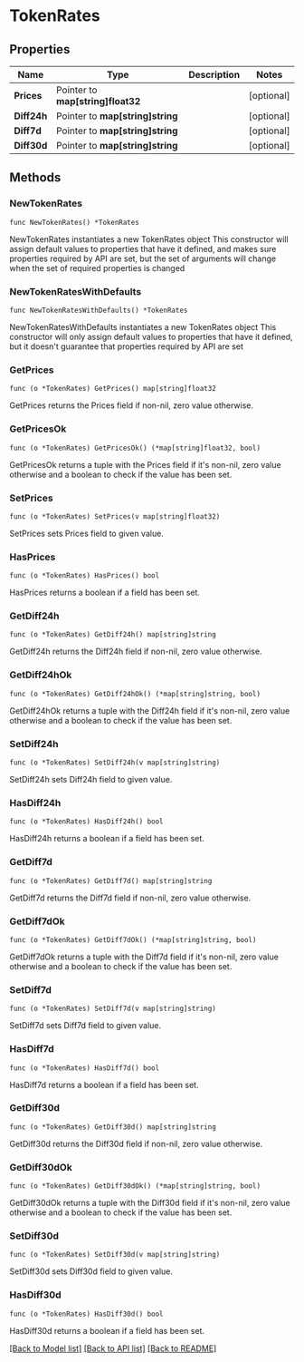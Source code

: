 # TokenRates

## Properties

Name | Type | Description | Notes
------------ | ------------- | ------------- | -------------
**Prices** | Pointer to **map[string]float32** |  | [optional] 
**Diff24h** | Pointer to **map[string]string** |  | [optional] 
**Diff7d** | Pointer to **map[string]string** |  | [optional] 
**Diff30d** | Pointer to **map[string]string** |  | [optional] 

## Methods

### NewTokenRates

`func NewTokenRates() *TokenRates`

NewTokenRates instantiates a new TokenRates object
This constructor will assign default values to properties that have it defined,
and makes sure properties required by API are set, but the set of arguments
will change when the set of required properties is changed

### NewTokenRatesWithDefaults

`func NewTokenRatesWithDefaults() *TokenRates`

NewTokenRatesWithDefaults instantiates a new TokenRates object
This constructor will only assign default values to properties that have it defined,
but it doesn't guarantee that properties required by API are set

### GetPrices

`func (o *TokenRates) GetPrices() map[string]float32`

GetPrices returns the Prices field if non-nil, zero value otherwise.

### GetPricesOk

`func (o *TokenRates) GetPricesOk() (*map[string]float32, bool)`

GetPricesOk returns a tuple with the Prices field if it's non-nil, zero value otherwise
and a boolean to check if the value has been set.

### SetPrices

`func (o *TokenRates) SetPrices(v map[string]float32)`

SetPrices sets Prices field to given value.

### HasPrices

`func (o *TokenRates) HasPrices() bool`

HasPrices returns a boolean if a field has been set.

### GetDiff24h

`func (o *TokenRates) GetDiff24h() map[string]string`

GetDiff24h returns the Diff24h field if non-nil, zero value otherwise.

### GetDiff24hOk

`func (o *TokenRates) GetDiff24hOk() (*map[string]string, bool)`

GetDiff24hOk returns a tuple with the Diff24h field if it's non-nil, zero value otherwise
and a boolean to check if the value has been set.

### SetDiff24h

`func (o *TokenRates) SetDiff24h(v map[string]string)`

SetDiff24h sets Diff24h field to given value.

### HasDiff24h

`func (o *TokenRates) HasDiff24h() bool`

HasDiff24h returns a boolean if a field has been set.

### GetDiff7d

`func (o *TokenRates) GetDiff7d() map[string]string`

GetDiff7d returns the Diff7d field if non-nil, zero value otherwise.

### GetDiff7dOk

`func (o *TokenRates) GetDiff7dOk() (*map[string]string, bool)`

GetDiff7dOk returns a tuple with the Diff7d field if it's non-nil, zero value otherwise
and a boolean to check if the value has been set.

### SetDiff7d

`func (o *TokenRates) SetDiff7d(v map[string]string)`

SetDiff7d sets Diff7d field to given value.

### HasDiff7d

`func (o *TokenRates) HasDiff7d() bool`

HasDiff7d returns a boolean if a field has been set.

### GetDiff30d

`func (o *TokenRates) GetDiff30d() map[string]string`

GetDiff30d returns the Diff30d field if non-nil, zero value otherwise.

### GetDiff30dOk

`func (o *TokenRates) GetDiff30dOk() (*map[string]string, bool)`

GetDiff30dOk returns a tuple with the Diff30d field if it's non-nil, zero value otherwise
and a boolean to check if the value has been set.

### SetDiff30d

`func (o *TokenRates) SetDiff30d(v map[string]string)`

SetDiff30d sets Diff30d field to given value.

### HasDiff30d

`func (o *TokenRates) HasDiff30d() bool`

HasDiff30d returns a boolean if a field has been set.


[[Back to Model list]](../README.md#documentation-for-models) [[Back to API list]](../README.md#documentation-for-api-endpoints) [[Back to README]](../README.md)


